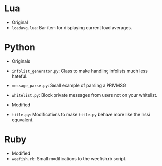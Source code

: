 Lua
===

 * Original
  * `loadavg.lua`: Bar item for displaying current load averages.

Python
======

 * Originals
  * `infolist_generator.py`: Class to make handling infolists much less hateful.
  * `message_parse.py`: Small example of parsing a PRIVMSG
  * `whitelist.py`: Block private messages from users not on your whitelist.

 * Modified
  * `title.py`: Modifications to make `title.py` behave more like the Irssi equvalent.

Ruby
====

 * Modified
  * `weefish.rb`: Small modifications to the weefish.rb script.
